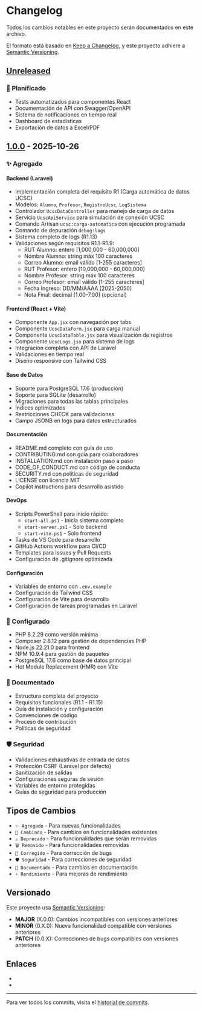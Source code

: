 # Changelog

Todos los cambios notables en este proyecto serán documentados en este archivo.

El formato está basado en [Keep a Changelog](https://keepachangelog.com/es-ES/1.0.0/),
y este proyecto adhiere a [Semantic Versioning](https://semver.org/lang/es/).

## [Unreleased]

### 🎯 Planificado
- Tests automatizados para componentes React
- Documentación de API con Swagger/OpenAPI
- Sistema de notificaciones en tiempo real
- Dashboard de estadísticas
- Exportación de datos a Excel/PDF

## [1.0.0] - 2025-10-26

### ✨ Agregado

#### Backend (Laravel)
- Implementación completa del requisito R1 (Carga automática de datos UCSC)
- Modelos: `Alumno`, `Profesor`, `RegistroUcsc`, `LogSistema`
- Controlador `UcscDataController` para manejo de carga de datos
- Servicio `UcscApiService` para simulación de conexión UCSC
- Comando Artisan `ucsc:carga-automatica` con ejecución programada
- Comando de depuración `debug:logs`
- Sistema completo de logs (R1.13)
- Validaciones según requisitos R1.1-R1.9:
  - RUT Alumno: entero [1,000,000 - 60,000,000]
  - Nombre Alumno: string máx 100 caracteres
  - Correo Alumno: email válido [1-255 caracteres]
  - RUT Profesor: entero [10,000,000 - 60,000,000]
  - Nombre Profesor: string máx 100 caracteres
  - Correo Profesor: email válido [1-255 caracteres]
  - Fecha Ingreso: DD/MM/AAAA [2025-2050]
  - Nota Final: decimal [1.00-7.00] (opcional)

#### Frontend (React + Vite)
- Componente `App.jsx` con navegación por tabs
- Componente `UcscDataForm.jsx` para carga manual
- Componente `UcscDataTable.jsx` para visualización de registros
- Componente `UcscLogs.jsx` para sistema de logs
- Integración completa con API de Laravel
- Validaciones en tiempo real
- Diseño responsive con Tailwind CSS

#### Base de Datos
- Soporte para PostgreSQL 17.6 (producción)
- Soporte para SQLite (desarrollo)
- Migraciones para todas las tablas principales
- Índices optimizados
- Restricciones CHECK para validaciones
- Campo JSONB en logs para datos estructurados

#### Documentación
- README.md completo con guía de uso
- CONTRIBUTING.md con guía para colaboradores
- INSTALLATION.md con instalación paso a paso
- CODE_OF_CONDUCT.md con código de conducta
- SECURITY.md con políticas de seguridad
- LICENSE con licencia MIT
- Copilot instructions para desarrollo asistido

#### DevOps
- Scripts PowerShell para inicio rápido:
  - `start-all.ps1` - Inicia sistema completo
  - `start-server.ps1` - Solo backend
  - `start-vite.ps1` - Solo frontend
- Tasks de VS Code para desarrollo
- GitHub Actions workflow para CI/CD
- Templates para Issues y Pull Requests
- Configuración de .gitignore optimizada

#### Configuración
- Variables de entorno con `.env.example`
- Configuración de Tailwind CSS
- Configuración de Vite para desarrollo
- Configuración de tareas programadas en Laravel

### 🔧 Configurado
- PHP 8.2.29 como versión mínima
- Composer 2.8.12 para gestión de dependencias PHP
- Node.js 22.21.0 para frontend
- NPM 10.9.4 para gestión de paquetes
- PostgreSQL 17.6 como base de datos principal
- Hot Module Replacement (HMR) con Vite

### 📝 Documentado
- Estructura completa del proyecto
- Requisitos funcionales (R1.1 - R1.15)
- Guía de instalación y configuración
- Convenciones de código
- Proceso de contribución
- Políticas de seguridad

### 🛡️ Seguridad
- Validaciones exhaustivas de entrada de datos
- Protección CSRF (Laravel por defecto)
- Sanitización de salidas
- Configuraciones seguras de sesión
- Variables de entorno protegidas
- Guías de seguridad para producción

## Tipos de Cambios

- `✨ Agregado` - Para nuevas funcionalidades
- `🔧 Cambiado` - Para cambios en funcionalidades existentes
- `⚠️ Deprecado` - Para funcionalidades que serán removidas
- `🗑️ Removido` - Para funcionalidades removidas
- `🐛 Corregido` - Para corrección de bugs
- `🛡️ Seguridad` - Para correcciones de seguridad
- `📝 Documentado` - Para cambios en documentación
- `⚡ Rendimiento` - Para mejoras de rendimiento

## Versionado

Este proyecto usa [Semantic Versioning](https://semver.org/lang/es/):

- **MAJOR** (X.0.0): Cambios incompatibles con versiones anteriores
- **MINOR** (0.X.0): Nueva funcionalidad compatible con versiones anteriores
- **PATCH** (0.0.X): Correcciones de bugs compatibles con versiones anteriores

## Enlaces

- [Unreleased]: https://github.com/TU-USUARIO/habilprof-ucsc/compare/v1.0.0...HEAD
- [1.0.0]: https://github.com/TU-USUARIO/habilprof-ucsc/releases/tag/v1.0.0

---

Para ver todos los commits, visita el [historial de commits](https://github.com/TU-USUARIO/habilprof-ucsc/commits/main).
